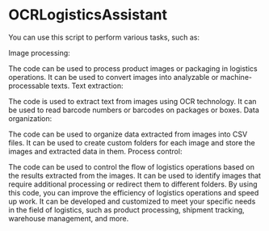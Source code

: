 # OCRLogisticsAssistant

You can use this script to perform various tasks, such as:

Image processing:

The code can be used to process product images or packaging in logistics operations.
It can be used to convert images into analyzable or machine-processable texts.
Text extraction:

The code is used to extract text from images using OCR technology.
It can be used to read barcode numbers or barcodes on packages or boxes.
Data organization:

The code can be used to organize data extracted from images into CSV files.
It can be used to create custom folders for each image and store the images and extracted data in them.
Process control:

The code can be used to control the flow of logistics operations based on the results extracted from the images.
It can be used to identify images that require additional processing or redirect them to different folders.
By using this code, you can improve the efficiency of logistics operations and speed up work. It can be developed and customized to meet your specific needs in the field of logistics, such as product processing, shipment tracking, warehouse management, and more.
